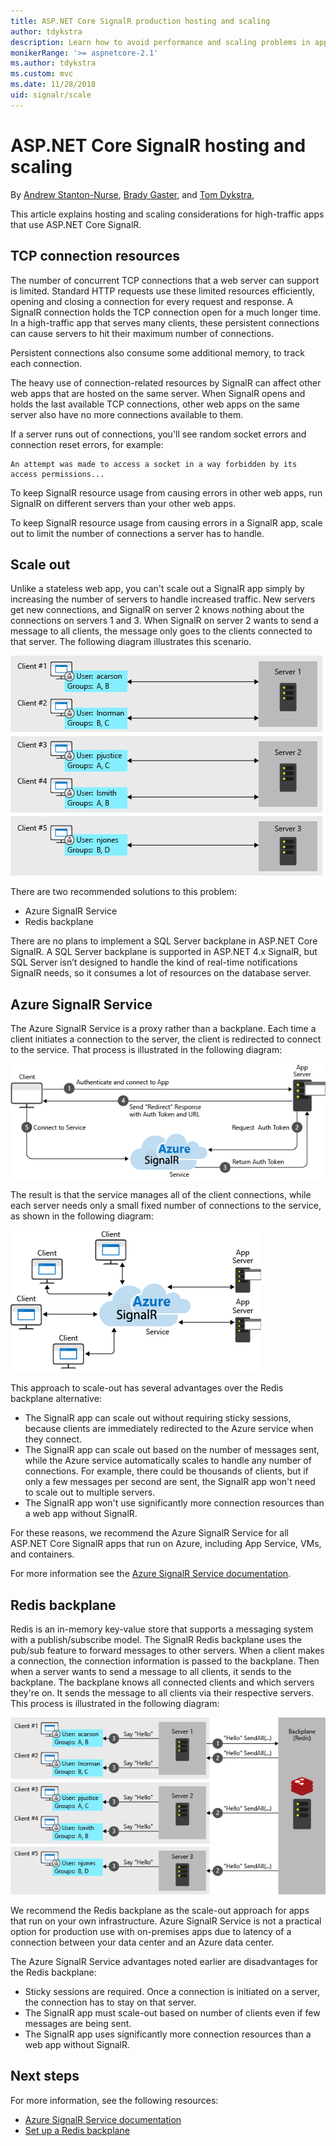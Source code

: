 ```yaml
---
title: ASP.NET Core SignalR production hosting and scaling
author: tdykstra
description: Learn how to avoid performance and scaling problems in apps that use ASP.NET Core SignalR.
monikerRange: '>= aspnetcore-2.1'
ms.author: tdykstra
ms.custom: mvc
ms.date: 11/28/2018
uid: signalr/scale
---
```


# ASP.NET Core SignalR hosting and scaling

By [Andrew Stanton-Nurse](https://twitter.com/anurse), [Brady Gaster](https://twitter.com/bradygaster), and [Tom Dykstra](https://github.com/tdykstra),

This article explains hosting and scaling considerations for high-traffic apps that use ASP.NET Core SignalR.

## TCP connection resources

The number of concurrent TCP connections that a web server can support is limited. Standard HTTP requests use these limited resources efficiently, opening and closing a connection for every request and response. A SignalR connection holds the TCP connection open for a much longer time. In a high-traffic app that serves many clients, these persistent connections can cause servers to hit their maximum number of connections.

Persistent connections also consume some additional memory, to track each connection.

The heavy use of connection-related resources by SignalR can affect other web apps that are hosted on the same server. When SignalR opens and holds the last available TCP connections, other web apps on the same server also have no more connections available to them.

If a server runs out of connections, you'll see random socket errors and connection reset errors, for example:

```
An attempt was made to access a socket in a way forbidden by its access permissions...
```

To keep SignalR resource usage from causing errors in other web apps, run SignalR on different servers than your other web apps.

To keep SignalR resource usage from causing errors in a SignalR app, scale out to limit the number of connections a server has to handle.

## Scale out

Unlike a stateless web app, you can't scale out a SignalR app simply by increasing the number of servers to handle increased traffic. New servers get new connections, and SignalR on server 2 knows nothing about the connections on servers 1 and 3. When SignalR on server 2 wants to send a message to all clients, the message only goes to the clients connected to that server. The following diagram illustrates this scenario.

![Scaling SignalR without a backplane](scale/_static/scale-no-backplane.png)

There are two recommended solutions to this problem:

* Azure SignalR Service
* Redis backplane

There are no plans to implement a SQL Server backplane in ASP.NET Core SignalR. A SQL Server backplane is supported in ASP.NET 4.x SignalR, but SQL Server isn’t designed to handle the kind of real-time notifications SignalR needs, so it consumes a lot of resources on the database server.

## Azure SignalR Service

The Azure SignalR Service is a proxy rather than a backplane. Each time a client initiates a connection to the server, the client is redirected to connect to the service. That process is illustrated in the following diagram:

![Establishing a connection to the Azure SignalR Service](scale/_static/azure-signalr-service-one-connection.png)

The result is that the service manages all of the client connections, while each server needs only a small fixed number of connections to the service, as shown in the following diagram:

![Clients connected to the service, servers connected to the service](scale/_static/azure-signalr-service-multiple-connections.png)

This approach to scale-out has several advantages over the Redis backplane alternative:

* The SignalR app can scale out without requiring sticky sessions, because clients are immediately redirected to the Azure service when they connect.
* The SignalR app can scale out based on the number of messages sent, while the Azure service automatically scales to handle any number of connections. For example, there could be thousands of clients, but if only a few messages per second are sent, the SignalR app won't need to scale out to multiple servers.
* The SignalR app won't use significantly more connection resources than a web app without SignalR.

For these reasons, we recommend the Azure SignalR Service for all ASP.NET Core SignalR apps that run on Azure, including App Service, VMs, and containers.

For more information see the [Azure SignalR Service documentation](https://docs.microsoft.com/en-us/azure/azure-signalr/signalr-overview).

## Redis backplane

Redis is an in-memory key-value store that supports a messaging system with a publish/subscribe model. The SignalR Redis backplane uses the pub/sub feature to forward messages to other servers. When a client makes a connection, the connection information is passed to the backplane. Then when a server wants to send a message to all clients, it sends to the backplane. The backplane knows all connected clients and which servers they're on. It sends the message to all clients via their respective servers. This process is illustrated in the following diagram:

![Redis backplane, message sent from one server to all clients](scale/_static/redis-backplane.png)

We recommend the Redis backplane as the scale-out approach for apps that run on your own infrastructure. Azure SignalR Service is not a practical option for production use with on-premises apps due to latency of a connection between your data center and an Azure data center.

The Azure SignalR Service advantages noted earlier are disadvantages for the Redis backplane:

* Sticky sessions are required. Once a connection is initiated on a server, the connection has to stay on that server.
* The SignalR app must scale-out based on number of clients even if few messages are being sent.
* The SignalR app uses significantly more connection resources than a web app without SignalR.

## Next steps

For more information, see the following resources:

* [Azure SignalR Service documentation](/azure/azure-signalr/signalr-overview)
* [Set up a Redis backplane](xref:signalr/redis-backplane)
